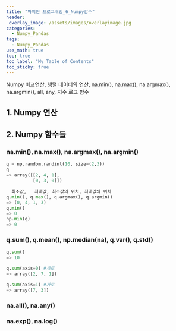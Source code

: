 ```yaml
---
title: "파이썬 프로그래밍_6_Numpy함수"
header:
 overlay_image: /assets/images/overlayimage.jpg
categories:
  - Numpy_Pandas
tags:
  - Numpy_Pandas
use_math: true
toc: true
toc_label: "My Table of Contents"
toc_sticky: true
---
```

Numpy 비교연산, 행렬 데이터의 연산, na.min(), na.max(), na.argmax(), na.argmin(), all, any, 지수 로그 함수

## 1. Numpy 연산
## 2. Numpy 함수들
### na.min(), na.max(), na.argmax(), na.argmin()
```python
q = np.random.randint(10, size=(2,3))
q
=> array([[2, 4, 1],
          [0, 3, 0]])

  최소값,   최대값, 최소값의 위치, 최대값의 위치
q.min(), q.max(), q.argmax(), q.argmin()
=> (0, 4, 1, 3)
q.min()
=> 0
np.min(q)
=> 0
```
### q.sum(), q.mean(), np.median(na), q.var(), q.std()
```python
q.sum()
=> 10

q.sum(axis=0) #세로
=> array([2, 7, 1])

q.sum(axis=1) #가로
=> array([7, 3])


```
### na.all(), na.any()
### na.exp(), na.log()
